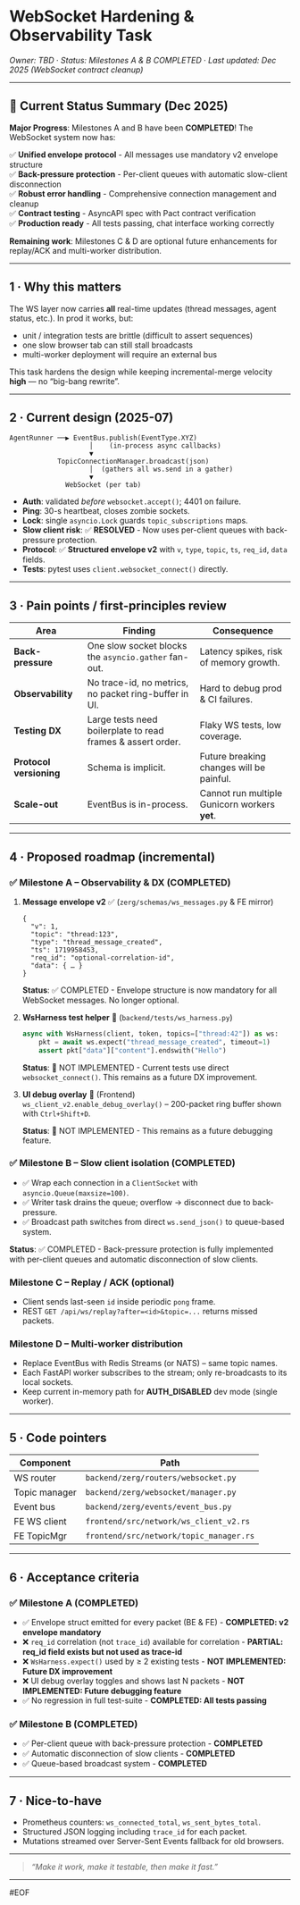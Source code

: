 # WebSocket Hardening & Observability Task

*Owner: TBD*  ·  *Status: Milestones A & B COMPLETED*  ·  *Last updated: Dec 2025 (WebSocket contract cleanup)*

---

## 🎉 Current Status Summary (Dec 2025)

**Major Progress**: Milestones A and B have been **COMPLETED**! The WebSocket system now has:

✅ **Unified envelope protocol** - All messages use mandatory v2 envelope structure  
✅ **Back-pressure protection** - Per-client queues with automatic slow-client disconnection  
✅ **Robust error handling** - Comprehensive connection management and cleanup  
✅ **Contract testing** - AsyncAPI spec with Pact contract verification  
✅ **Production ready** - All tests passing, chat interface working correctly  

**Remaining work**: Milestones C & D are optional future enhancements for replay/ACK and multi-worker distribution.

---

## 1 · Why this matters

The WS layer now carries **all** real-time updates (thread messages, agent
status, etc.).  In prod it works, but:  

*   unit / integration tests are brittle (difficult to assert sequences)  
*   one slow browser tab can still stall broadcasts  
*   multi-worker deployment will require an external bus  

This task hardens the design while keeping incremental-merge velocity **high**
— no “big-bang rewrite”.

---

## 2 · Current design (2025-07)

```
AgentRunner ──▶ EventBus.publish(EventType.XYZ)
                    │    (in-process async callbacks)
                    ▼
            TopicConnectionManager.broadcast(json)
                    │  (gathers all ws.send in a gather)
                    ▼
              WebSocket (per tab)
```

* **Auth**: validated _before_ `websocket.accept()`; 4401 on failure.  
* **Ping**: 30-s heartbeat, closes zombie sockets.  
* **Lock**: single `asyncio.Lock` guards `topic_subscriptions` maps.  
* **Slow client risk**: ✅ **RESOLVED** - Now uses per-client queues with back-pressure protection.  
* **Protocol**: ✅ **Structured envelope v2** with `v`, `type`, `topic`, `ts`, `req_id`, `data` fields.  
* **Tests**: pytest uses `client.websocket_connect()` directly.

---

## 3 · Pain points / first-principles review

| Area | Finding | Consequence |
|------|---------|-------------|
| **Back-pressure** | One slow socket blocks the `asyncio.gather` fan-out. | Latency spikes, risk of memory growth. |
| **Observability** | No trace-id, no metrics, no packet ring-buffer in UI. | Hard to debug prod & CI failures. |
| **Testing DX** | Large tests need boilerplate to read frames & assert order. | Flaky WS tests, low coverage. |
| **Protocol versioning** | Schema is implicit. | Future breaking changes will be painful. |
| **Scale-out** | EventBus is in-process. | Cannot run multiple Gunicorn workers **yet**. |

---

## 4 · Proposed roadmap (incremental)

### ✅ Milestone A – Observability & DX (COMPLETED)

1. **Message envelope v2** ✅ (`zerg/schemas/ws_messages.py` & FE mirror)

   ```jsonc
   {
     "v": 1,
     "topic": "thread:123",
     "type": "thread_message_created", 
     "ts": 1719958453,
     "req_id": "optional-correlation-id",
     "data": { … }
   }
   ```
   
   **Status**: ✅ COMPLETED - Envelope structure is now mandatory for all WebSocket messages. No longer optional.

2. **WsHarness test helper** 🔄 (`backend/tests/ws_harness.py`)

   ```python
   async with WsHarness(client, token, topics=["thread:42"]) as ws:
       pkt = await ws.expect("thread_message_created", timeout=1)
       assert pkt["data"]["content"].endswith("Hello")
   ```
   
   **Status**: 🔄 NOT IMPLEMENTED - Current tests use direct `websocket_connect()`. This remains as a future DX improvement.

3. **UI debug overlay** 🔄 (Frontend)  
   `ws_client_v2.enable_debug_overlay()` – 200-packet ring buffer shown with `Ctrl+Shift+D`.
   
   **Status**: 🔄 NOT IMPLEMENTED - This remains as a future debugging feature.

### ✅ Milestone B – Slow client isolation (COMPLETED)

* ✅ Wrap each connection in a `ClientSocket` with `asyncio.Queue(maxsize=100)`.
* ✅ Writer task drains the queue; overflow → disconnect due to back-pressure.
* ✅ Broadcast path switches from direct `ws.send_json()` to queue-based system.

**Status**: ✅ COMPLETED - Back-pressure protection is fully implemented with per-client queues and automatic disconnection of slow clients.

### Milestone C – Replay / ACK (optional)

* Client sends last-seen `id` inside periodic `pong` frame.  
* REST `GET /api/ws/replay?after=<id>&topic=...` returns missed packets.

### Milestone D – Multi-worker distribution

* Replace EventBus with Redis Streams (or NATS) – same topic names.  
* Each FastAPI worker subscribes to the stream; only re-broadcasts to its
  local sockets.  
* Keep current in-memory path for **AUTH_DISABLED** dev mode (single worker).

---

## 5 · Code pointers

| Component | Path |
|-----------|------|
| WS router | `backend/zerg/routers/websocket.py` |
| Topic manager | `backend/zerg/websocket/manager.py` |
| Event bus | `backend/zerg/events/event_bus.py` |
| FE WS client | `frontend/src/network/ws_client_v2.rs` |
| FE TopicMgr | `frontend/src/network/topic_manager.rs` |

---

## 6 · Acceptance criteria

### ✅ Milestone A (COMPLETED)
* ✅ Envelope struct emitted for every packet (BE & FE) - **COMPLETED: v2 envelope mandatory**
* ❌ `req_id` correlation (not `trace_id`) available for correlation - **PARTIAL: req_id field exists but not used as trace-id**
* ❌ `WsHarness.expect()` used by ≥ 2 existing tests - **NOT IMPLEMENTED: Future DX improvement**
* ❌ UI debug overlay toggles and shows last N packets - **NOT IMPLEMENTED: Future debugging feature**  
* ✅ No regression in full test-suite - **COMPLETED: All tests passing**

### ✅ Milestone B (COMPLETED)
* ✅ Per-client queue with back-pressure protection - **COMPLETED**
* ✅ Automatic disconnection of slow clients - **COMPLETED**
* ✅ Queue-based broadcast system - **COMPLETED**

---

## 7 · Nice-to-have

* Prometheus counters: `ws_connected_total`, `ws_sent_bytes_total`.  
* Structured JSON logging including `trace_id` for each packet.  
* Mutations streamed over Server-Sent Events fallback for old browsers.

---

> _“Make it work, make it testable, then make it fast.”_

---

#EOF
